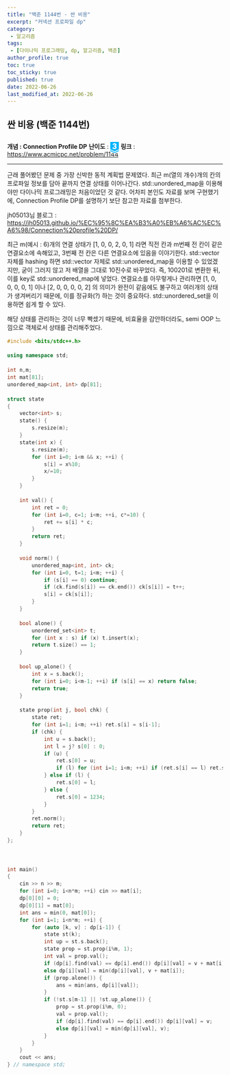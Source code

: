 ```yaml
---
title: "백준 1144번 - 싼 비용"
excerpt: "커넥션 프로파일 dp"
category: 
 - 알고리즘
tags:
 - [다이나믹 프로그래밍, dp, 알고리즘, 백준]
author_profile: true
toc: true
toc_sticky: true
published: true
date: 2022-06-26
last_modified_at: 2022-06-26
---
```


## 싼 비용 (백준 1144번) 
**개념 : Connection Profile DP** 
**난이도** : <img src = "../img/23.svg" style = "width : 20px; transform : translateY(10px);"/>
**링크** : https://www.acmicpc.net/problem/1144

---
근래 풀어봤던 문제 중 가장 신박한 동적 계획법 문제였다. 최근 m(열의 개수)개의 칸의 프로파일 정보를 담아 끝까지 연결 상태를 이어나간다. std::unordered_map을 이용해야만 다이나믹 프로그래밍은 처음이었던 것 같다. 어차피 본인도 자료를 보며 구현했기에, Connection Profile DP를 설명하기 보단 참고한 자료를 첨부한다.  

jh05013님 블로그 : https://jh05013.github.io/%EC%95%8C%EA%B3%A0%EB%A6%AC%EC%A6%98/Connection%20profile%20DP/

최근 m(예시 : 6)개의 연결 상태가 [1, 0, 0, 2, 0, 1] 라면 직전 칸과 m번째 전 칸이 같은 연결요소에 속해있고, 3번째 전 칸은 다른 연결요소에 있음을 이야기한다. std::vector 자체를 hashing 하면 std::vector 자체로 std::unordered_map을 이용할 수 있었겠지만, 굳이 그러지 않고 저 배열을 그대로 10진수로 바꾸었다. 즉, 100201로 변환한 뒤, 이를 key로 std::unordered_map에 넣었다. 연결요소를 아무렇게나 관리하면 [1, 0, 0, 0, 0, 1] 이나 [2, 0, 0, 0, 0, 2] 의 의미가 완전이 같음에도 불구하고 여러개의 상태가 생겨버리기 때문에, 이를 정규화(?) 하는 것이 중요하다. std::unordered_set을 이용하면 쉽게 할 수 있다. 

해당 상태를 관리하는 것이 너무 빡셌기 때문에, 비효율을 감안하더라도, semi OOP 느낌으로 객체로서 상태를 관리해주었다. 

```cpp
#include <bits/stdc++.h>

using namespace std;

int n,m;
int mat[81];
unordered_map<int, int> dp[81];

struct state
{
    vector<int> s;
    state() {
        s.resize(m);
    }
    state(int x) {
        s.resize(m);
        for (int i=0; i<m && x; ++i) {
            s[i] = x%10;
            x/=10;
        }
    }

    int val() {
        int ret = 0;
        for (int i=0, c=1; i<m; ++i, c*=10) {
            ret += s[i] * c;
        }
        return ret;
    }

    void norm() {
        unordered_map<int, int> ck;
        for (int i=0, t=1; i<m; ++i) {
            if (s[i] == 0) continue;
            if (ck.find(s[i]) == ck.end()) ck[s[i]] = t++;
            s[i] = ck[s[i]];
        }
    }

    bool alone() {
        unordered_set<int> t;
        for (int x : s) if (x) t.insert(x);
        return t.size() == 1;
    }

    bool up_alone() {
        int x = s.back();
        for (int i=0; i<m-1; ++i) if (s[i] == x) return false;
        return true;
    }

    state prop(int j, bool chk) {
        state ret;
        for (int i=1; i<m; ++i) ret.s[i] = s[i-1];
        if (chk) {
            int u = s.back();
            int l = j? s[0] : 0;
            if (u) {
                ret.s[0] = u;
                if (l) for (int i=1; i<m; ++i) if (ret.s[i] == l) ret.s[i] = u;
            } else if (l) {
                ret.s[0] = l;
            } else {
                ret.s[0] = 1234;
            }
        } 
        ret.norm();
        return ret;
    }
};



int main()
{
    cin >> n >> m;
    for (int i=0; i<n*m; ++i) cin >> mat[i];
    dp[0][0] = 0;
    dp[0][1] = mat[0];
    int ans = min(0, mat[0]);
    for (int i=1; i<n*m; ++i) {
        for (auto [k, v] : dp[i-1]) {
            state st(k);
            int up = st.s.back();
            state prop = st.prop(i%m, 1);
            int val = prop.val();
            if (dp[i].find(val) == dp[i].end()) dp[i][val] = v + mat[i];
            else dp[i][val] = min(dp[i][val], v + mat[i]);
            if (prop.alone()) {
                ans = min(ans, dp[i][val]);
            } 
            if (!st.s[m-1] || !st.up_alone()) {
                prop = st.prop(i%m, 0);
                val = prop.val();
                if (dp[i].find(val) == dp[i].end()) dp[i][val] = v;
                else dp[i][val] = min(dp[i][val], v);
            }
        }
    }
    cout << ans;
} // namespace std;

```

